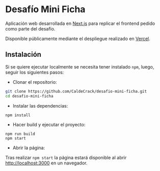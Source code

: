 # Desafío Mini Ficha

Aplicación web desarrollada en [Next.js](https://nextjs.org) para replicar el frontend pedido como parte del desafío.

Disponible públicamente mediante el despliegue realizado en [Vercel](desafio-mini-ficha.vercel.app).

## Instalación

Si se quiere ejecutar localmente se necesita tener instalado `npm`, luego, seguir los siguientes pasos:

- Clonar el repositorio:

```bash
git clone https://github.com/CaldeCrack/desafio-mini-ficha.git
cd desafio-mini-ficha
```

- Instalar las dependencias:
```bash
npm install
```

- Hacer build y ejecutar el proyecto:
```
npm run build
npm start
```

- Abrir la página:

Tras realizar `npm start` la página estará disponible al abrir [http://localhost:3000](http://localhost:3000) en un navegador.

